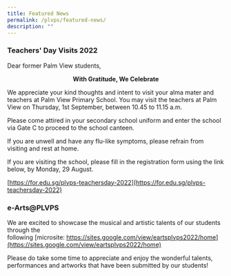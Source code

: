 ```yaml
---
title: Featured News
permalink: /plvps/featured-news/
description: ""
---
```

### Teachers' Day Visits 2022

Dear former Palm View students, 

<p align="center"><b>With Gratitude, We Celebrate</b></p>

We appreciate your kind thoughts and intent to visit your alma mater and teachers at Palm View Primary School. You may visit the teachers at Palm View on Thursday, 1st September, between 10.45 to 11.15 a.m.

Please come attired in your secondary school uniform and enter the school via Gate C to proceed to the school canteen.

If you are unwell and have any flu-like symptoms, please refrain from visiting and rest at home.

If you are visiting the school, please fill in the registration form using the link below, by Monday, 29 August.

[https://for.edu.sg/plvps-teachersday-2022](https://for.edu.sg/plvps-teachersday-2022)



### e-Arts@PLVPS

We are excited to showcase the musical and artistic talents of our students through the following [microsite: https://sites.google.com/view/eartsplvps2022/home](https://sites.google.com/view/eartsplvps2022/home)

Please do take some time to appreciate and enjoy the wonderful talents, performances and artworks that have been submitted by our students!